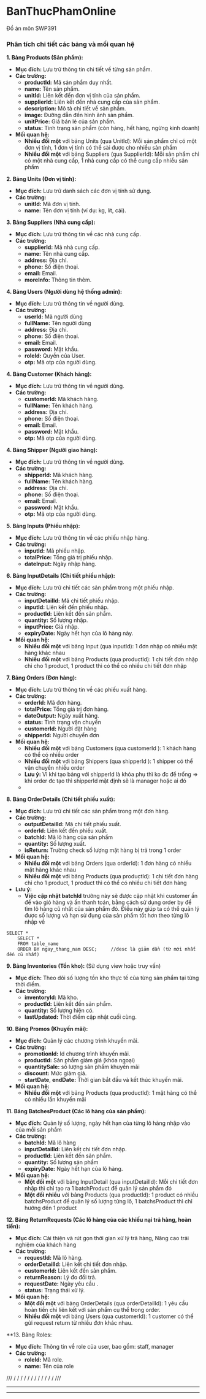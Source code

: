 # BanThucPhamOnline
Đồ án môn SWP391

### Phân tích chi tiết các bảng và mối quan hệ

**1. Bảng Products (Sản phẩm):**
   * **Mục đích:** Lưu trữ thông tin chi tiết về từng sản phẩm.
   * **Các trường:**
     * **productId:** Mã sản phẩm duy nhất.
     * **name:** Tên sản phẩm.
     * **unitId:** Liên kết đến đơn vị tính của sản phẩm.
     * **supplierId:** Liên kết đến nhà cung cấp của sản phẩm.
     * **description:** Mô tả chi tiết về sản phẩm.
     * **image:** Đường dẫn đến hình ảnh sản phẩm.
     * **unitPrice:** Giá bán lẻ của sản phẩm.
     * **status:** Tình trạng sản phẩm (còn hàng, hết hàng, ngừng kinh doanh)
   * **Mối quan hệ:**
     * **Nhiều đối một** với bảng Units (qua UnitId): Mỗi sản phẩm chỉ có một đơn vị tính, 1 đơn vị tính có thể sài được cho nhiều sản phẩm
     * **Nhiều đối một** với bảng Suppliers (qua SupplierId): Mỗi sản phẩm chỉ có một nhà cung cấp, 1 nhà cung cấp có thể cung cấp nhiều sản phẩm

**2. Bảng Units (Đơn vị tính):**
   * **Mục đích:** Lưu trữ danh sách các đơn vị tính sử dụng.
   * **Các trường:**
     * **unitId:** Mã đơn vị tính.
     * **name:** Tên đơn vị tính (ví dụ: kg, lít, cái).

**3. Bảng Suppliers (Nhà cung cấp):**
   * **Mục đích:** Lưu trữ thông tin về các nhà cung cấp.
   * **Các trường:**
     * **supplierId:** Mã nhà cung cấp.
     * **name:** Tên nhà cung cấp.
     * **address:** Địa chỉ.
     * **phone:** Số điện thoại.
     * **email:** Email.
     * **moreInfo:** Thông tin thêm.

**4. Bảng Users (Người dùng hệ thống admin):**
   * **Mục đích:** Lưu trữ thông tin về người dùng.
   * **Các trường:**
     * **userId:** Mã người dùng
     * **fullName:** Tên người dùng
     * **address:** Địa chỉ.
     * **phone:** Số điện thoại.
     * **email:** Email.
     * **password:** Mật khẩu.
     * **roleId:** Quyền của User.
     * **otp:** Mã otp của người dùng.

**4. Bảng Customer (Khách hàng):**
   * **Mục đích:** Lưu trữ thông tin về người dùng.
   * **Các trường:**
     * **customerId:** Mã khách hàng.
     * **fullName:** Tên khách hàng.
     * **address:** Địa chỉ.
     * **phone:** Số điện thoại.
     * **email:** Email.
     * **password:** Mật khẩu.
     * **otp:** Mã otp của người dùng.
       
**4. Bảng Shipper (Người giao hàng):**
   * **Mục đích:** Lưu trữ thông tin về người dùng.
   * **Các trường:**
     * **shipperId:** Mã khách hàng.
     * **fullName:** Tên khách hàng.
     * **address:** Địa chỉ.
     * **phone:** Số điện thoại.
     * **email:** Email.
     * **password:** Mật khẩu.
     * **otp:** Mã otp của người dùng.
       
**5. Bảng Inputs (Phiếu nhập):**
   * **Mục đích:** Lưu trữ thông tin về các phiếu nhập hàng.
   * **Các trường:**
     * **inputId:** Mã phiếu nhập.
     * **totalPrice:** Tổng giá trị phiếu nhập.
     * **dateInput:** Ngày nhập hàng.

**6. Bảng InputDetails (Chi tiết phiếu nhập):**
   * **Mục đích:** Lưu trữ chi tiết các sản phẩm trong một phiếu nhập.
   * **Các trường:**
     * **inputDetailId:** Mã chi tiết phiếu nhập.
     * **inputId:** Liên kết đến phiếu nhập.
     * **productId:** Liên kết đến sản phẩm.
     * **quantity:** Số lượng nhập.
     * **inputPrice:** Giá nhập.
     * **expiryDate:** Ngày hết hạn của lô hàng này.
   * **Mối quan hệ:**
     * **Nhiều đối một** với bảng Input (qua inputId): 1 đơn nhập có nhiều mặt hàng khác nhau
     * **Nhiều đối một** với bảng Products (qua productId): 1 chi tiết đơn nhập chỉ cho 1 product, 1 product thì có thể có nhiều chi tiết đơn nhập
       
**7. Bảng Orders (Đơn hàng):**
   * **Mục đích:** Lưu trữ thông tin về các phiếu xuất hàng.
   * **Các trường:**
     * **orderId:** Mã đơn hàng.
     * **totalPrice:** Tổng giá trị đơn hàng.
     * **dateOutput:** Ngày xuất hàng.
     * **status:** Tình trạng vận chuyển
     * **customerId:** Người đặt hàng       
     * **shipperId:** Người chuyển đơn      
   * **Mối quan hệ:**
     * **Nhiều đối một** với bảng Customers (qua customerId ): 1 khách hàng có thể có nhiều order
     * **Nhiều đối một** với bảng Shippers (qua shipperId ): 1 shipper có thể vận chuyển nhiều order
     * **Lưu ý:** Vì khi tạo bảng với shipperId là khóa phụ thì ko đc để trống => khi order đc tạo thì shipperId mặt định sẽ là manager hoặc ai đó
     * 
**8. Bảng OrderDetails (Chi tiết phiếu xuất):**
   * **Mục đích:** Lưu trữ chi tiết các sản phẩm trong một đơn hàng.
   * **Các trường:**
     * **outputDetailId:** Mã chi tiết phiếu xuất.
     * **orderId:** Liên kết đến phiếu xuất.
     * **batchId:** Mã lô hàng của sản phẩm
     * **quantity:** Số lượng xuất.
     * **isReturn:** Trường check số lượng mặt hàng bị trả trong 1 order
   * **Mối quan hệ:**
     * **Nhiều đối một** với bảng Orders (qua orderId): 1 đơn hàng có nhiều mặt hàng khác nhau
     * **Nhiều đối một** với bảng Products (qua productId): 1 chi tiết đơn hàng chỉ cho 1 product, 1 product thì có thể có nhiều chi tiết đơn hàng
   * **Lưu ý:**
     * **Việc cập nhật batchId** trường này sẽ được cập nhật khi customer ấn để vào giỏ hàng và ấn thanh toán, bằng cách sử dụng order by để tìm lô hàng cũ nhất của sản phẩm đó.
       Điều này giúp ta có thể quản lý được số lượng và hạn sử đụng của sản phẩm tốt hơn theo từng lô nhập về 
```
SELECT *  
    SELECT *  
    FROM table_name  
    ORDER BY ngay_thang_nam DESC;     //desc là giảm dần (từ mới nhất đến cũ nhất)
```


**9. Bảng Inventories (Tồn kho):** (Sử dụng view hoặc truy vấn)
   * **Mục đích:** Theo dõi số lượng tồn kho thực tế của từng sản phẩm tại từng thời điểm.
   * **Các trường:**
     * **inventoryId:** Mã kho.
     * **productId:** Liên kết đến sản phẩm.
     * **quantity:** Số lượng hiện có.
     * **lastUpdated:** Thời điểm cập nhật cuối cùng.

**10. Bảng Promos (Khuyến mãi):**
   * **Mục đích:** Quản lý các chương trình khuyến mãi.
   * **Các trường:**
     * **promotionId:** Id chương trình khuyến mãi.
     * **productId:** Sản phẩm giảm giá (khóa ngoại)
     * **quantitySale:** số lượng sản phẩm khuyến mãi
     * **discount:** Mức giảm giá.
     * **startDate**, **endDate:** Thời gian bắt đầu và kết thúc khuyến mãi.
   * **Mối quan hệ:**
     * **Nhiều đối một** với bảng Products (qua productId): 1 mặt hàng có thể có nhiều lần khuyến mãi
     
**11. Bảng BatchesProduct (Các lô hàng của sản phẩm):**
   * **Mục đích:** Quản lý số lượng, ngày hết hạn của từng lô hàng nhập vào của mỗi sản phẩm
   * **Các trường:**
     * **batchId:** Mã lô hàng
     * **inputDetailId:** Liên kết chi tiết đơn nhập.
     * **productId:** Liên kết đến sản phẩm.
     * **quantity:** Số lượng sản phẩm
     * **expiryDate:** Ngày hết hạn của lô hàng.
   * **Mối quan hệ:**
     * **Một đối một** với bảng InputDetail (qua inputDetailId): Mỗi chi tiết đơn nhập thì chỉ tạo ra 1 batchProduct để quản lý sản phẩm đó
     * **Một đối nhiều** với bảng Products (qua productId): 1 product có nhiều batchsProduct để quản lý số lượng từng lô, 1 batchsProduct thì chỉ hướng đến 1 product

**12. Bảng ReturnRequests (Các lô hàng của các khiếu nại trả hàng, hoàn tiền):**
   * **Mục đích:** Cải thiện và rút gọn thời gian xử lý trả hàng, Nâng cao trải nghiệm của khách hàng
   * **Các trường:**
     * **requestId:** Mã lô hàng.
     * **orderDetailId:** Liên kết chi tiết đơn nhập.
     * **customerId:** Liên kết đến sản phẩm.
     * **returnReason:** Lý đo đổi trả.
     * **requestDate:** Ngày yêu cầu .
     * **status:** Trạng thái xử lý.
   * **Mối quan hệ:**
     * **Một đối một** với bảng OrderDetails (qua orderDetailId): 1 yêu cầu hoàn tiền chỉ liên kết với sản phẩm cụ thể trong order.
     * **Nhiều đối một** với bảng Users (qua customerId): 1 customer có thể gửi request return từ nhiều đơn khác nhau.

**13. Bảng Roles:
   * **Mục đích:** Thông tin về role của user, bao gồm: staff, manager
   * **Các trường:**
     * **roleId:** Mã role.
     * **name:** Tên của role
  
///
/
/
/
/
/
/
/
/
/
/
/
/
///



***
***



